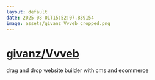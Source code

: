 ```yaml
---
layout: default
date: 2025-08-01T15:52:07.839154
image: assets/givanz_Vvveb_cropped.png
---
```


# [givanz/Vvveb](https://github.com/givanz/Vvveb)

drag and drop website builder with cms and ecommerce
